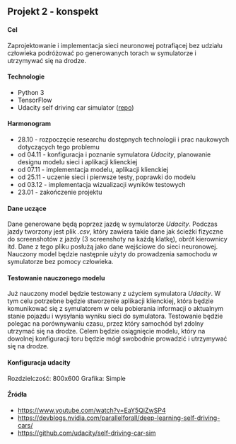 ## Projekt 2 - konspekt
#### Cel
Zaprojektowanie i implementacja sieci neuronowej potrafiącej bez udziału człowieka podróżować po generowanych torach w symulatorze i utrzymywać się na drodze. 

#### Technologie
* Python 3
* TensorFlow
* Udacity self driving car simulator ([repo](https://github.com/udacity/self-driving-car-sim))

#### Harmonogram
* 28.10 - rozpoczęcie researchu dostępnych technologii i prac naukowych dotyczących tego problemu
* od 04.11 - konfiguracja i poznanie symulatora *Udacity*, planowanie designu modelu sieci i aplikacji klienckiej
* od 07.11 - implementacja modelu, aplikacji klienckiej
* od 25.11 - uczenie sieci i pierwsze testy, poprawki do modelu
* od 03.12 - implementacja wizualizacji wyników testowych
* 23.01 - zakończenie projektu

#### Dane uczące
Dane generowane będą poprzez jazdę w symulatorze *Udacity*. Podczas jazdy tworzony jest plik _.csv_, który zawiera takie dane jak ścieżki fizyczne do screenshotów z jazdy (3 screenshoty na każdą klatkę), obrót kierownicy itd. Dane z tego pliku posłużą jako dane wejściowe do sieci neuronowej. Nauczony model będzie następnie użyty do prowadzenia samochodu w symulatorze bez pomocy człowieka.

#### Testowanie nauczonego modelu
Już nauczony model będzie testowany z użyciem symulatora *Udacity*. W tym celu potrzebne będzie stworzenie aplikacji klienckiej, która będzie komunikować się z symulatorem w celu pobierania informacji o aktualnym stanie pojazdu i wysyłania wyniku sieci do symulatora. Testowanie będzie polegac na porównywaniu czasu, przez który samochód był zdolny utrzymać się na drodze. Celem będzie osiągnięcie modelu, który na dowolnej konfiguracji toru będzie mógł swobodnie prowadzić i utrzymywać się na drodze.

#### Konfiguracja udacity
Rozdzielczość: 800x600
Grafika: Simple

#### Źródła
* https://www.youtube.com/watch?v=EaY5QiZwSP4
* https://devblogs.nvidia.com/parallelforall/deep-learning-self-driving-cars/
* https://github.com/udacity/self-driving-car-sim

